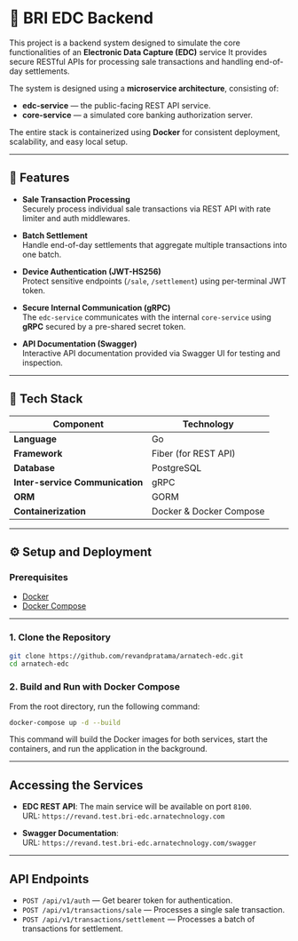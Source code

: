 # 🏦 BRI EDC Backend

This project is a backend system designed to simulate the core functionalities of an **Electronic Data Capture (EDC)** service
It provides secure RESTful APIs for processing sale transactions and handling end-of-day settlements.

The system is designed using a **microservice architecture**, consisting of:
- **edc-service** — the public-facing REST API service.
- **core-service** — a simulated core banking authorization server.

The entire stack is containerized using **Docker** for consistent deployment, scalability, and easy local setup.

---

## 🚀 Features

- **Sale Transaction Processing**  
  Securely process individual sale transactions via REST API with rate limiter and auth middlewares.

- **Batch Settlement**  
  Handle end-of-day settlements that aggregate multiple transactions into one batch.

- **Device Authentication (JWT-HS256)**  
  Protect sensitive endpoints (`/sale`, `/settlement`) using per-terminal JWT token.

- **Secure Internal Communication (gRPC)**  
  The `edc-service` communicates with the internal `core-service` using **gRPC** secured by a pre-shared secret token.

- **API Documentation (Swagger)**  
  Interactive API documentation provided via Swagger UI for testing and inspection.

---

## 🧱 Tech Stack

| Component | Technology |
|------------|-------------|
| **Language** | Go |
| **Framework** | Fiber (for REST API) |
| **Database** | PostgreSQL |
| **Inter-service Communication** | gRPC |
| **ORM** | GORM |
| **Containerization** | Docker & Docker Compose |

---

## ⚙️ Setup and Deployment

### **Prerequisites**
- [Docker](https://www.docker.com/)
- [Docker Compose](https://docs.docker.com/compose/)

---

### **1. Clone the Repository**
```bash
git clone https://github.com/revandpratama/arnatech-edc.git
cd arnatech-edc
```

### **2. Build and Run with Docker Compose**
From the root directory, run the following command:
```bash
docker-compose up -d --build
```

This command will build the Docker images for both services, start the containers, and run the application in the background.

---

## Accessing the Services

- **EDC REST API**: The main service will be available on port `8100`.  
  URL: `https://revand.test.bri-edc.arnatechnology.com`

- **Swagger Documentation**:  
  URL: `https://revand.test.bri-edc.arnatechnology.com/swagger`

---

## API Endpoints

- `POST /api/v1/auth` — Get bearer token for authentication.
- `POST /api/v1/transactions/sale` — Processes a single sale transaction.  
- `POST /api/v1/transactions/settlement` — Processes a batch of transactions for settlement.  